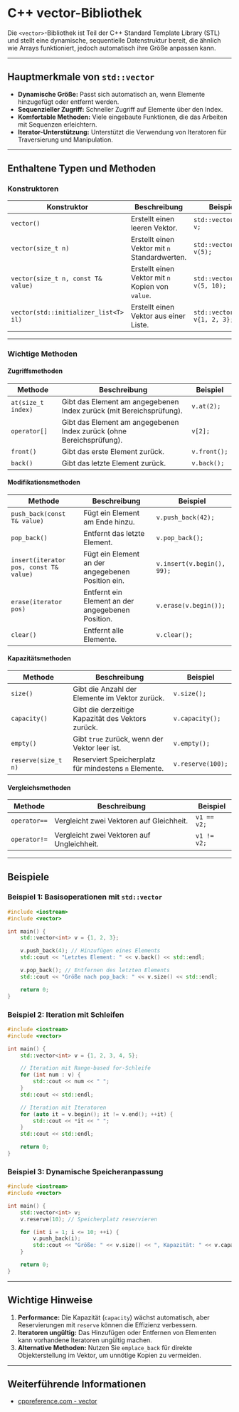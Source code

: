 # C++ vector-Bibliothek

Die `<vector>`-Bibliothek ist Teil der C++ Standard Template Library (STL) und stellt eine dynamische, sequentielle Datenstruktur bereit, die ähnlich wie Arrays funktioniert, jedoch automatisch ihre Größe anpassen kann.

---

## Hauptmerkmale von `std::vector`

- **Dynamische Größe:** Passt sich automatisch an, wenn Elemente hinzugefügt oder entfernt werden.
- **Sequenzieller Zugriff:** Schneller Zugriff auf Elemente über den Index.
- **Komfortable Methoden:** Viele eingebaute Funktionen, die das Arbeiten mit Sequenzen erleichtern.
- **Iterator-Unterstützung:** Unterstützt die Verwendung von Iteratoren für Traversierung und Manipulation.

---

## Enthaltene Typen und Methoden

### Konstruktoren

| Konstruktor              | Beschreibung                                      | Beispiel                                    |
|--------------------------|--------------------------------------------------|-------------------------------------------|
| `vector()`               | Erstellt einen leeren Vektor.                    | `std::vector<int> v;`                     |
| `vector(size_t n)`       | Erstellt einen Vektor mit `n` Standardwerten.    | `std::vector<int> v(5);`                  |
| `vector(size_t n, const T& value)` | Erstellt einen Vektor mit `n` Kopien von `value`. | `std::vector<int> v(5, 10);`  |
| `vector(std::initializer_list<T> il)` | Erstellt einen Vektor aus einer Liste. | `std::vector<int> v{1, 2, 3};`           |

---

### Wichtige Methoden

#### Zugriffsmethoden

| Methode               | Beschreibung                                      | Beispiel                                    |
|-----------------------|--------------------------------------------------|-------------------------------------------|
| `at(size_t index)`    | Gibt das Element am angegebenen Index zurück (mit Bereichsprüfung). | `v.at(2);` |
| `operator[]`          | Gibt das Element am angegebenen Index zurück (ohne Bereichsprüfung). | `v[2];` |
| `front()`             | Gibt das erste Element zurück.                   | `v.front();` |
| `back()`              | Gibt das letzte Element zurück.                  | `v.back();` |

#### Modifikationsmethoden

| Methode               | Beschreibung                                      | Beispiel                                    |
|-----------------------|--------------------------------------------------|-------------------------------------------|
| `push_back(const T& value)` | Fügt ein Element am Ende hinzu.            | `v.push_back(42);`                        |
| `pop_back()`          | Entfernt das letzte Element.                     | `v.pop_back();`                           |
| `insert(iterator pos, const T& value)` | Fügt ein Element an der angegebenen Position ein. | `v.insert(v.begin(), 99);` |
| `erase(iterator pos)` | Entfernt ein Element an der angegebenen Position. | `v.erase(v.begin());`                     |
| `clear()`             | Entfernt alle Elemente.                          | `v.clear();`                              |

#### Kapazitätsmethoden

| Methode               | Beschreibung                                      | Beispiel                                    |
|-----------------------|--------------------------------------------------|-------------------------------------------|
| `size()`              | Gibt die Anzahl der Elemente im Vektor zurück.   | `v.size();`                                |
| `capacity()`          | Gibt die derzeitige Kapazität des Vektors zurück.| `v.capacity();`                            |
| `empty()`             | Gibt `true` zurück, wenn der Vektor leer ist.    | `v.empty();`                               |
| `reserve(size_t n)`   | Reserviert Speicherplatz für mindestens `n` Elemente. | `v.reserve(100);`                      |

#### Vergleichsmethoden

| Methode               | Beschreibung                                      | Beispiel                                    |
|-----------------------|--------------------------------------------------|-------------------------------------------|
| `operator==`          | Vergleicht zwei Vektoren auf Gleichheit.         | `v1 == v2;`                                |
| `operator!=`          | Vergleicht zwei Vektoren auf Ungleichheit.       | `v1 != v2;`                                |

---

## Beispiele

### Beispiel 1: Basisoperationen mit `std::vector`
```cpp
#include <iostream>
#include <vector>

int main() {
    std::vector<int> v = {1, 2, 3};

    v.push_back(4); // Hinzufügen eines Elements
    std::cout << "Letztes Element: " << v.back() << std::endl;

    v.pop_back(); // Entfernen des letzten Elements
    std::cout << "Größe nach pop_back: " << v.size() << std::endl;

    return 0;
}
```

### Beispiel 2: Iteration mit Schleifen
```cpp
#include <iostream>
#include <vector>

int main() {
    std::vector<int> v = {1, 2, 3, 4, 5};

    // Iteration mit Range-based for-Schleife
    for (int num : v) {
        std::cout << num << " ";
    }
    std::cout << std::endl;

    // Iteration mit Iteratoren
    for (auto it = v.begin(); it != v.end(); ++it) {
        std::cout << *it << " ";
    }
    std::cout << std::endl;

    return 0;
}
```

### Beispiel 3: Dynamische Speicheranpassung
```cpp
#include <iostream>
#include <vector>

int main() {
    std::vector<int> v;
    v.reserve(10); // Speicherplatz reservieren

    for (int i = 1; i <= 10; ++i) {
        v.push_back(i);
        std::cout << "Größe: " << v.size() << ", Kapazität: " << v.capacity() << std::endl;
    }

    return 0;
}
```

---

## Wichtige Hinweise

1. **Performance:** Die Kapazität (`capacity`) wächst automatisch, aber Reservierungen mit `reserve` können die Effizienz verbessern.
2. **Iteratoren ungültig:** Das Hinzufügen oder Entfernen von Elementen kann vorhandene Iteratoren ungültig machen.
3. **Alternative Methoden:** Nutzen Sie `emplace_back` für direkte Objekterstellung im Vektor, um unnötige Kopien zu vermeiden.

---

## Weiterführende Informationen

- [cppreference.com - vector](https://en.cppreference.com/w/cpp/container/vector)
